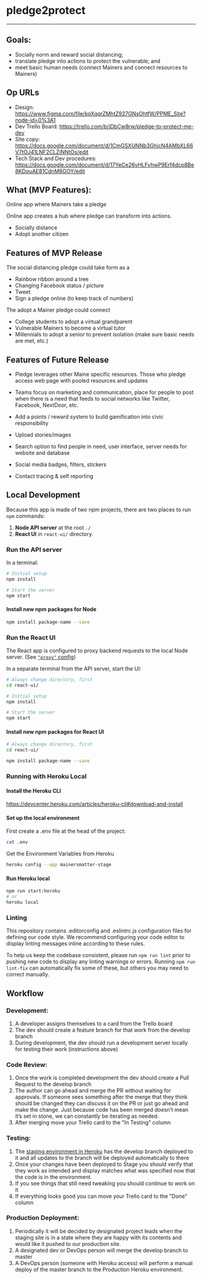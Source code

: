 # pledge2protect
___

## Goals:
- Socially norm and reward social distancing;
- translate pledge into actions to protect the vulnerable; and
- meet basic human needs (connect Mainers and connect resources to Mainers)

## Op URLs
- Design: https://www.figma.com/file/kqXqqrZMhtZ927GNsOhtfW/PPME_Site?node-id=0%3A1
- Dev Trello Board: https://trello.com/b/jDbCw8rw/pledge-to-protect-me-dev
- Site copy: https://docs.google.com/document/d/1CmGSXUNNb3GhjcN4AMbXL66V7tOJ41LNF2CLZiNNtOs/edit
- Tech Stack and Dev procedures: https://docs.google.com/document/d/17YeCe26vHLFyhwP9Erf4dcp8Be8KDouAE81CdnM8GOY/edit

## What (MVP Features):
Online app where Mainers take a pledge

Online app creates a hub where pledge can transform into actions.
- Socially distance
- Adopt another citizen

## Features of MVP Release
The social distancing pledge could take form as a
- Rainbow ribbon around a tree
- Changing Facebook status / picture
- Tweet
- Sign a pledge online (to keep track of numbers)

The adopt a Mainer pledge could connect
- College students to adopt a virtual grandparent
- Vulnerable Mainers to become a virtual tutor
- Millennials to adopt a senior to prevent isolation (make sure basic needs are met, etc.)

## Features of Future Release

- Pledge leverages other Maine specific resources. Those who pledge access web page with pooled resources and updates

- Teams focus on marketing and communication, place for people to post when there is a need that feeds to social networks like Twitter, Facebook, NextDoor, etc.

 - Add a points / reward system to build gamification into civic responsibility

 - Upload stories/images

 - Search option to find people in need, user interface, server needs for website and database

 - Social media badges, filters, stickers

 - Contact tracing & self reporting

## Local Development

Because this app is made of two npm projects, there are two places to run `npm` commands:

1. **Node API server** at the root `./`
1. **React UI** in `react-ui/` directory.

### Run the API server

In a terminal:

```bash
# Initial setup
npm install

# Start the server
npm start
```

#### Install new npm packages for Node

```bash
npm install package-name --save
```


### Run the React UI

The React app is configured to proxy backend requests to the local Node server. (See [`"proxy"` config](react-ui/package.json))

In a separate terminal from the API server, start the UI:

```bash
# Always change directory, first
cd react-ui/

# Initial setup
npm install

# Start the server
npm start
```

#### Install new npm packages for React UI

```bash
# Always change directory, first
cd react-ui/

npm install package-name --save
```

### Running with Heroku Local
#### Install the Heroku CLI
https://devcenter.heroku.com/articles/heroku-cli#download-and-install

#### Set up the local environment
First create a .env file at the head of the project:
```bash
cat .env
```

Get the Environment Variables from Heroku
```bash
heroku config --app mainersmatter-stage
```

#### Run Heroku local
```bash
npm run start:heroku
# or
heroku local
```

### Linting

This repository contains .editorconfig and .eslintrc.js configuration files for defining our code style. We recommend configuring your code editor to display linting messages inline according to these rules.

To help us keep the codebase consistent, please run `npm run lint` prior to pushing new code to display any linting warnings or errors. Running `npm run lint-fix` can automatically fix some of these, but others you may need to correct manually.

## Workflow
### Development:
1. A developer assigns themselves to a card from the Trello board
2. The dev should create a feature branch for that work from the develop branch
3. During development, the dev should run a development server locally for testing their work (instructions above)

### Code Review:
1. Once the work is completed development the dev should create a Pull Request to the develop branch
2. The author can go ahead and merge the PR without waiting for approvals.  If someone sees something after the merge that they think should be changed they can discuss it on the PR or just go ahead and make the change.  Just because code has been merged doesn’t mean it’s set in stone, we can constantly be iterating as needed.
3. After merging move your Trello card to the "In Testing" column

### Testing:
1. The [staging environment in Heroku](https://mainersmatter-stage.herokuapp.com/) has the develop branch deployed to it
and all updates to the branch will be deployed automatically to there
2. Once your changes have been deployed to Stage you should verify that they work as intended and display
matches what was specified now that the code is in the environment.
3. If you see things that still need tweaking you should continue to work on it
4. If everything looks good you can move your Trello card to the "Done" column

### Production Deployment:
1. Periodically it will be decided by designated project leads when the staging site is in a state where they are
happy with its contents and would like it pushed to our production site.
2. A designated dev or DevOps person will merge the develop branch to master
3. A DevOps person (someone with Heroku access) will perform a manual deploy of the master branch to
the Production Heroku environment.
